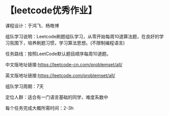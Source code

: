 # 【leetcode优秀作业】
课程设计：于鸿飞、杨皓博

组队学习说明：Leetcode刷题组队学习，从零开始每周10道算法题，在良好的学习氛围下，培养刷题习惯，学习算法思想。(不限制编程语言)

任务路线：按照LeetCode默认题目顺序每周10道题。

中文版地址链接:https://leetcode-cn.com/problemset/all/

英文版地址链接:https://leetcode.com/problemset/all/

组队学习周期：7天

定位人群：适合有一门语言基础的同学，难度系数中

每个任务完成大概所需时间：2-3h